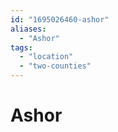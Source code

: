 ```yaml
---
id: "1695026460-ashor"
aliases:
  - "Ashor"
tags:
  - "location"
  - "two-counties"
---
```


# Ashor
